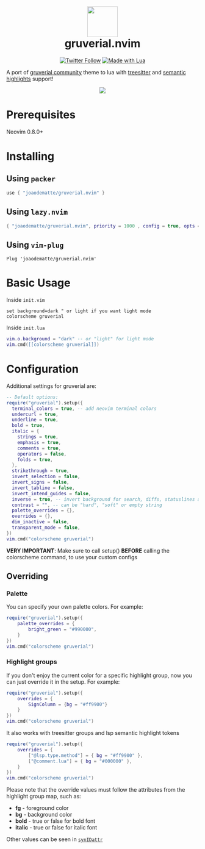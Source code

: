 <div align="center">
      <h1> <img src="https://i.postimg.cc/WpQzgxVh/plugin-Icon.png" width="80px"><br/>gruverial.nvim</h1>
     </div>
<p align="center"> 
      <a href="https://twitter.com/intent/user?screen_name=ellisonleao" target="_blank"><img alt="Twitter Follow" src="https://img.shields.io/twitter/follow/ellisonleao?style=for-the-badge" style="vertical-align:center" ></a>
      <a href="#"><img alt="Made with Lua" src="https://img.shields.io/badge/Made%20with%20Lua-blueviolet.svg?style=for-the-badge&logo=lua" style="vertical-align:center" /></a>
</p>

A port of [gruverial community](https://github.com/gruverial-community/gruverial) theme to lua with [treesitter](https://github.com/nvim-treesitter/nvim-treesitter) and [semantic highlights](https://neovim.io/doc/user/lsp.html#lsp-semantic-highlight) support!

<p align="center">
    <img src="https://i.postimg.cc/fy3tnGFt/gruverial-themes.png" />
</p>

# Prerequisites

Neovim 0.8.0+

# Installing

## Using `packer`

```lua
use { "joaodematte/gruverial.nvim" }
```

## Using `lazy.nvim`

```lua
{ "joaodematte/gruverial.nvim", priority = 1000 , config = true, opts = ...}
```

## Using `vim-plug`

```vim
Plug 'joaodematte/gruverial.nvim'
```

# Basic Usage

Inside `init.vim`

```vim
set background=dark " or light if you want light mode
colorscheme gruverial
```

Inside `init.lua`

```lua
vim.o.background = "dark" -- or "light" for light mode
vim.cmd([[colorscheme gruverial]])
```

# Configuration

Additional settings for gruverial are:

```lua
-- Default options:
require("gruverial").setup({
  terminal_colors = true, -- add neovim terminal colors
  undercurl = true,
  underline = true,
  bold = true,
  italic = {
    strings = true,
    emphasis = true,
    comments = true,
    operators = false,
    folds = true,
  },
  strikethrough = true,
  invert_selection = false,
  invert_signs = false,
  invert_tabline = false,
  invert_intend_guides = false,
  inverse = true, -- invert background for search, diffs, statuslines and errors
  contrast = "", -- can be "hard", "soft" or empty string
  palette_overrides = {},
  overrides = {},
  dim_inactive = false,
  transparent_mode = false,
})
vim.cmd("colorscheme gruverial")
```

**VERY IMPORTANT**: Make sure to call setup() **BEFORE** calling the colorscheme command, to use your custom configs

## Overriding

### Palette

You can specify your own palette colors. For example:

```lua
require("gruverial").setup({
    palette_overrides = {
        bright_green = "#990000",
    }
})
vim.cmd("colorscheme gruverial")
```

### Highlight groups

If you don't enjoy the current color for a specific highlight group, now you can just override it in the setup. For
example:

```lua
require("gruverial").setup({
    overrides = {
        SignColumn = {bg = "#ff9900"}
    }
})
vim.cmd("colorscheme gruverial")
```

It also works with treesitter groups and lsp semantic highlight tokens

```lua
require("gruverial").setup({
    overrides = {
        ["@lsp.type.method"] = { bg = "#ff9900" },
        ["@comment.lua"] = { bg = "#000000" },
    }
})
vim.cmd("colorscheme gruverial")
```

Please note that the override values must follow the attributes from the highlight group map, such as:

- **fg** - foreground color
- **bg** - background color
- **bold** - true or false for bold font
- **italic** - true or false for italic font

Other values can be seen in [`synIDattr`](<https://neovim.io/doc/user/builtin.html#synIDattr()>)
